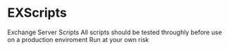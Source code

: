 # EXScripts
Exchange Server Scripts
All scripts should be tested throughly before use on a production enviroment
Run at your own risk
